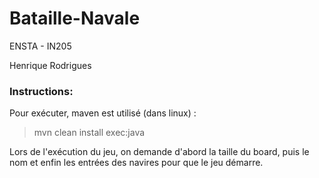 # Bataille-Navale

ENSTA - IN205

Henrique Rodrigues

### Instructions:

Pour exécuter, maven est utilisé (dans linux) :

> mvn clean install exec:java

Lors de l'exécution du jeu, on demande d'abord la taille du board, puis le nom et enfin les entrées des navires pour que le jeu démarre.
